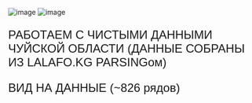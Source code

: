
![image](https://github.com/matherist/DataAnalyzeProject/assets/128795754/519ab98b-1c59-4d50-a028-990b12d5db4e)
![image](https://github.com/matherist/DataAnalyzeProject/assets/128795754/aaca494d-cb9b-4444-892d-ade9225ad00a)

<p style="font-family: 'Arial', sans-serif; font-size: 24px;">
    РАБОТАЕМ С ЧИСТЫМИ ДАННЫМИ ЧУЙСКОЙ ОБЛАСТИ (ДАННЫЕ СОБРАНЫ ИЗ LALAFO.KG PARSINGом)
</p>
<p style="font-family: 'Arial', sans-serif; font-size: 24px;">
   ВИД НА ДАННЫЕ (~826 рядов)
</p>
